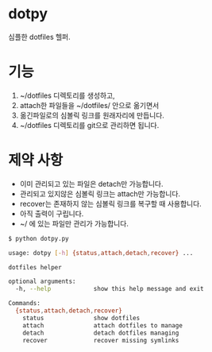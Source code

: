# dotpy

심플한 dotfiles 헬퍼.

# 기능

1. ~/dotfiles 디렉토리를 생성하고, 
1. attach한 파일들을 ~/dotfiles/ 안으로 옮기면서
1. 옮긴파일로의 심볼릭 링크를 원래자리에 만듭니다.
1. ~/dotfiles 디렉토리를 git으로 관리하면 됩니다.

# 제약 사항

* 이미 관리되고 있는 파일은 detach만 가능합니다.
* 관리되고 있지않은 심볼릭 링크는 attach만 가능합니다.
* recover는 존재하지 않는 심볼릭 링크를 복구할 때 사용합니다.
* 아직 출력이 구립니다.
* ~/ 에 있는 파일만 관리가 가능합니다.

```bash
$ python dotpy.py

usage: dotpy [-h] {status,attach,detach,recover} ...

dotfiles helper

optional arguments:
  -h, --help            show this help message and exit

Commands:
  {status,attach,detach,recover}
    status              show dotfiles
    attach              attach dotfiles to manage
    detach              detach dotfiles managing
    recover             recover missing symlinks
```
